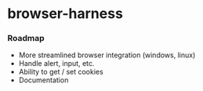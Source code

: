 browser-harness
===============

### Roadmap


* More streamlined browser integration (windows, linux)
* Handle alert, input, etc.
* Ability to get / set cookies
* Documentation